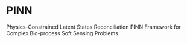 # PINN
Physics-Constrained Latent States Reconciliation PINN Framework for Complex Bio-process Soft Sensing Problems
